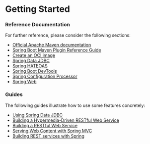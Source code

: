 # Getting Started

### Reference Documentation

For further reference, please consider the following sections:

* [Official Apache Maven documentation](https://maven.apache.org/guides/index.html)
* [Spring Boot Maven Plugin Reference Guide](https://docs.spring.io/spring-boot/docs/2.6.1/maven-plugin/reference/html/)
* [Create an OCI image](https://docs.spring.io/spring-boot/docs/2.6.1/maven-plugin/reference/html/#build-image)
* [Spring Data JDBC](https://docs.spring.io/spring-data/jdbc/docs/current/reference/html/)
* [Spring HATEOAS](https://docs.spring.io/spring-boot/docs/2.6.1/reference/htmlsingle/#boot-features-spring-hateoas)
* [Spring Boot DevTools](https://docs.spring.io/spring-boot/docs/2.6.1/reference/htmlsingle/#using-boot-devtools)
* [Spring Configuration Processor](https://docs.spring.io/spring-boot/docs/2.6.1/reference/htmlsingle/#configuration-metadata-annotation-processor)
* [Spring Web](https://docs.spring.io/spring-boot/docs/2.6.1/reference/htmlsingle/#boot-features-developing-web-applications)

### Guides

The following guides illustrate how to use some features concretely:

* [Using Spring Data JDBC](https://github.com/spring-projects/spring-data-examples/tree/master/jdbc/basics)
* [Building a Hypermedia-Driven RESTful Web Service](https://spring.io/guides/gs/rest-hateoas/)
* [Building a RESTful Web Service](https://spring.io/guides/gs/rest-service/)
* [Serving Web Content with Spring MVC](https://spring.io/guides/gs/serving-web-content/)
* [Building REST services with Spring](https://spring.io/guides/tutorials/bookmarks/)

